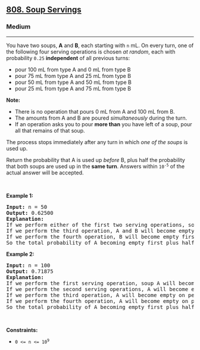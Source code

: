 <h2><a href="https://leetcode.com/problems/soup-servings/?envType=daily-question&envId=2025-08-10">808. Soup Servings</a></h2><h3>Medium</h3><hr><p>You have two soups, <strong>A</strong> and <strong>B</strong>, each starting with <code>n</code> mL. On every turn, one of the following four serving operations is chosen <em>at random</em>, each with probability <code>0.25</code> <strong>independent</strong> of all previous turns:</p>

<ul>
	<li>pour 100 mL from type A and 0 mL from type B</li>
	<li>pour 75 mL from type A and 25 mL from type B</li>
	<li>pour 50 mL from type A and 50 mL from type B</li>
	<li>pour 25 mL from type A and 75 mL from type B</li>
</ul>

<p><strong>Note:</strong></p>

<ul>
	<li>There is no operation that pours 0 mL from A and 100 mL from B.</li>
	<li>The amounts from A and B are poured <em>simultaneously</em> during the turn.</li>
	<li>If an operation asks you to pour <strong>more than</strong> you have left of a soup, pour all that remains of that soup.</li>
</ul>

<p>The process stops immediately after any turn in which <em>one of the soups</em> is used up.</p>

<p>Return the probability that A is used up <em>before</em> B, plus half the probability that both soups are used up in the<strong> same turn</strong>. Answers within <code>10<sup>-5</sup></code> of the actual answer will be accepted.</p>

<p>&nbsp;</p>
<p><strong class="example">Example 1:</strong></p>

<pre>
<strong>Input:</strong> n = 50
<strong>Output:</strong> 0.62500
<strong>Explanation:</strong> 
If we perform either of the first two serving operations, soup A will become empty first.
If we perform the third operation, A and B will become empty at the same time.
If we perform the fourth operation, B will become empty first.
So the total probability of A becoming empty first plus half the probability that A and B become empty at the same time, is 0.25 * (1 + 1 + 0.5 + 0) = 0.625.
</pre>

<p><strong class="example">Example 2:</strong></p>

<pre>
<strong>Input:</strong> n = 100
<strong>Output:</strong> 0.71875
<strong>Explanation:</strong> 
If we perform the first serving operation, soup A will become empty first.
If we perform the second serving operations, A will become empty on performing operation [1, 2, 3], and both A and B become empty on performing operation 4.
If we perform the third operation, A will become empty on performing operation [1, 2], and both A and B become empty on performing operation 3.
If we perform the fourth operation, A will become empty on performing operation 1, and both A and B become empty on performing operation 2.
So the total probability of A becoming empty first plus half the probability that A and B become empty at the same time, is 0.71875.
</pre>

<p>&nbsp;</p>
<p><strong>Constraints:</strong></p>

<ul>
	<li><code>0 &lt;= n &lt;= 10<sup>9</sup></code></li>
</ul>
